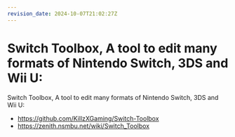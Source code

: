 ```yaml
---
revision_date: 2024-10-07T21:02:27Z
---
```

# Switch Toolbox, A tool to edit many formats of Nintendo Switch, 3DS and Wii U:
Switch Toolbox, A tool to edit many formats of Nintendo Switch, 3DS and Wii U:
* https://github.com/KillzXGaming/Switch-Toolbox
* https://zenith.nsmbu.net/wiki/Switch_Toolbox